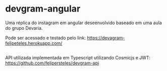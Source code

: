 # devgram-angular

Uma réplica do instagram em angular deseenvolvido baseado em uma aula do grupo Devaria.

Pode ser acessado e testado pelo link: https://devagram-felipeteles.herokuapp.com/
## 
API utilizada implementada em Typescript utilizando Cosmicjs e JWT: https://github.com/felipersteles/devgram-api
